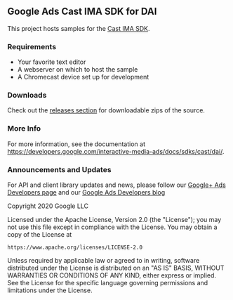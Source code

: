 Google Ads Cast IMA SDK for DAI
------------------------

This project hosts samples for the [Cast IMA SDK](https://developers.google.com/interactive-media-ads/docs/sdks/cast/dai/).

### Requirements
  * Your favorite text editor
  * A webserver on which to host the sample
  * A Chromecast device set up for development

### Downloads
Check out the [releases section](https://github.com/googleads/googleads-ima-cast-dai/releases) for downloadable zips of the source.

### More Info
For more information, see the documentation at https://developers.google.com/interactive-media-ads/docs/sdks/cast/dai/.

### Announcements and Updates
For API and client library updates and news, please follow our [Google+ Ads Developers page](https://plus.google.com/+GoogleAdsDevelopers/posts) and our [Google Ads Developers blog](http://googleadsdeveloper.blogspot.com/)

Copyright 2020 Google LLC

Licensed under the Apache License, Version 2.0 (the "License");
you may not use this file except in compliance with the License.
You may obtain a copy of the License at

    https://www.apache.org/licenses/LICENSE-2.0

Unless required by applicable law or agreed to in writing, software
distributed under the License is distributed on an "AS IS" BASIS,
WITHOUT WARRANTIES OR CONDITIONS OF ANY KIND, either express or implied.
See the License for the specific language governing permissions and
limitations under the License.
